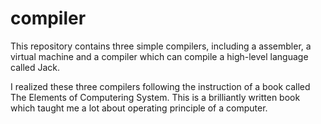 # compiler

This repository contains three simple compilers, including a assembler, a virtual machine and a compiler which can compile a high-level language called Jack.

I realized these three compilers following the instruction of a book called The Elements of Computering System. This is a brilliantly written book which taught me a lot about operating principle of a computer.
